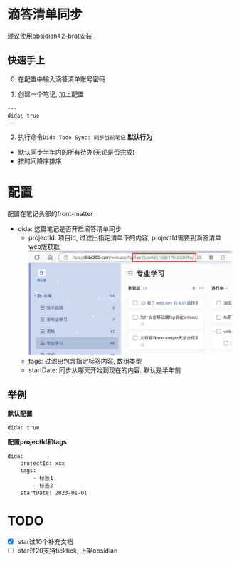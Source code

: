# 滴答清单同步

建议使用[obsidian42-brat](https://github.com/TfTHacker/obsidian42-brat)安装

## 快速手上

0. 在配置中输入滴答清单账号密码

1. 创建一个笔记, 加上配置
```
---
dida: true
---

```
2. 执行命令`Dida Todo Sync: 同步当前笔记`
**默认行为**

- 默认同步半年内的所有待办(无论是否完成)
- 按时间降序排序

# 配置
配置在笔记头部的front-matter

- dida: 这篇笔记是否开启滴答清单同步
    - projectId: 项目id, 过滤出指定清单下的内容, projectId需要到滴答清单web版获取
    ![](./docs/dida.jpg)
    - tags: 过滤出包含指定标签内容, 数组类型
    - startDate: 同步从哪天开始到现在的内容. 默认是半年前


## 举例

**默认配置**

```
dida: true
```

**配置projectId和tags**

```
dida: 
    projectId: xxx
    tags: 
        - 标签1
        - 标签2
    startDate: 2023-01-01
```

# TODO  

- [x] star过10个补充文档
- [ ] star过20支持ticktick, 上架obsidian
